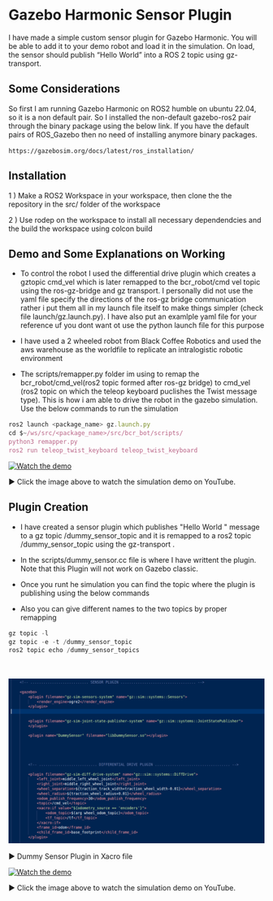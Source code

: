 
# Gazebo Harmonic Sensor Plugin 

I have made a simple custom sensor plugin for Gazebo Harmonic. You will be able to add it to your demo robot and load it in the simulation. On load, the sensor should publish “Hello World” into a ROS 2 topic using gz-transport.




## Some Considerations
So first I am running Gazebo Harmonic on ROS2 humble on ubuntu 22.04, so it is a non default pair. So I installed the non-default gazebo-ros2 pair through the binary package using the below link. If you have the default pairs of ROS_Gazebo then no need of installing anymore binary packages.

`https://gazebosim.org/docs/latest/ros_installation/`




## Installation
1 )  Make a ROS2 Workspace in your workspace, then clone the the repository in the src/ folder of the workspace 

2 ) Use rodep on the workspace to install all necessary dependendcies and the build the workspace using colcon build 

    
##  Demo and Some Explanations on Working
- To control the robot I used the differential drive plugin which creates a gztopic cmd_vel which is later remapped to the bcr_robot/cmd vel topic using the ros-gz-bridge and gz transport. I personally did not use the yaml file specify the directions of the ros-gz bridge communication rather i put them all in my launch file itself to make things simpler (check file launch/gz.launch.py). I have also put an examlple yaml file for your reference uf you dont want ot use the python launch file for this purpose


- I have used a 2 wheeled robot from Black Coffee Robotics and used the aws warehouse as the worldfile to replicate an intralogistic robotic environment

- The scripts/remapper.py folder im using to remap the bcr_robot/cmd_vel(ros2 topic formed after ros-gz bridge) to cmd_vel (ros2 topic on which the teleop keyboard puclishes the Twist message type). This is how i am able to drive the robot in the gazebo simulation. Use the below commands to run the simulation 


```javascript
ros2 launch <package_name> gz.launch.py
cd $~/ws/src/<package_name>/src/bcr_bot/scripts/ 
python3 remapper.py
ros2 run teleop_twist_keyboard teleop_twist_keyboard

```

[![Watch the demo](https://img.youtube.com/vi/2X8w_7TlsGo/0.jpg)](https://www.youtube.com/watch?v=2X8w_7TlsGo)

▶️ Click the image above to watch the simulation demo on YouTube.




## Plugin Creation

- I have created a sensor plugin which publishes "Hello World " message to a gz topic /dummy_sensor_topic and it is remapped to a ros2 topic /dummy_sensor_topic using the gz-transport  . 

- In the scripts/dummy_sensor.cc file is where I have writtent the plugin. Note that this Plugin will not work on Gazebo classic. 
- Once you runt he simulation you can find the topic where the plugin is publishing using the below commands
- Also you can give different names to the two topics by proper remapping 
```javascript
gz topic -l
gz topic -e -t /dummy_sensor_topic
ros2 topic echo /dummy_sensor_topics




```

![Dummy Sensor Plugin in Xacro file](assets/plugin.png)

▶️ Dummy Sensor Plugin in Xacro file



[![Watch the demo](https://img.youtube.com/vi/dr6-8dbpsQE/0.jpg)](https://www.youtube.com/watch?v=dr6-8dbpsQE)

▶️ Click the image above to watch the simulation demo on YouTube.

